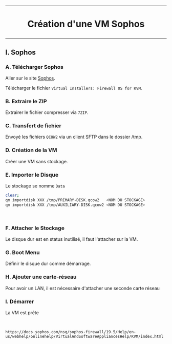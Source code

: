 
---------------------------------------------------------------------------------------------------------------------------------------
# <p align='center'> Création d'une VM Sophos </p>
---------------------------------------------------------------------------------------------------------------------------------------
## I. Sophos
### A. Télécharger Sophos
Aller sur le site [Sophos](https://www.sophos.com/en-us/support/downloads/firewall-installers). 

Télécharger le fichier `Virtual Installers: Firewall OS for KVM`.


### B. Extraire le ZIP
Extrairer le fichier compresser via `7ZIP`.


### C. Transfert de fichier
Envoyé les fichiers `QCOW2` via un client SFTP dans le dossier /tmp.


### D. Création de la VM
Créer une VM sans stockage. 

### E. Importer le Disque
Le stockage se nomme `Data`
```bash
clear;
qm importdisk XXX /tmp/PRIMARY-DISK.qcow2   <NOM DU STOCKAGE>
qm importdisk XXX /tmp/AUXILIARY-DISK.qcow2 <NOM DU STOCKAGE>
```

<br />

### F. Attacher le Stockage
Le disque dur est en status inutilisé, il faut l'attacher sur la VM.

### G. Boot Menu
Définir le disque dur comme démarrage.

### H. Ajouter une carte-réseau
Pour avoir un LAN, il est nécessaire d'attacher une seconde carte réseau

### I. Démarrer
La VM est prête

<br/>


```
https://docs.sophos.com/nsg/sophos-firewall/19.5/Help/en-us/webhelp/onlinehelp/VirtualAndSoftwareAppliancesHelp/KVM/index.html
```
